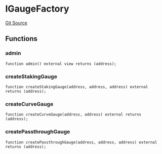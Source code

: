 # IGaugeFactory
[Git Source](https://github.com/alchemix-finance/alchemix-v2-dao/blob/d8d0b0d485c418b8ae578e8607716a71a6b37bf6/src/interfaces/IGaugeFactory.sol)


## Functions
### admin


```solidity
function admin() external view returns (address);
```

### createStakingGauge


```solidity
function createStakingGauge(address, address, address) external returns (address);
```

### createCurveGauge


```solidity
function createCurveGauge(address, address) external returns (address);
```

### createPassthroughGauge


```solidity
function createPassthroughGauge(address, address, address) external returns (address);
```

